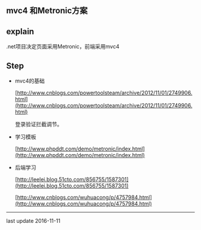 ## mvc4 和Metronic方案



## explain

.net项目决定页面采用Metronic，前端采用mvc4



## Step

- mvc4的基础

  [http://www.cnblogs.com/powertoolsteam/archive/2012/11/01/2749906.html](http://www.cnblogs.com/powertoolsteam/archive/2012/11/01/2749906.html)

  登录验证拦截调节。

- 学习模板

  [http://www.phpddt.com/demo/metronic/index.html](http://www.phpddt.com/demo/metronic/index.html)

- 后端学习

  [http://leelei.blog.51cto.com/856755/1587301](http://leelei.blog.51cto.com/856755/1587301)

  [http://www.cnblogs.com/wuhuacong/p/4757984.html](http://www.cnblogs.com/wuhuacong/p/4757984.html)





***

last update 2016-11-11